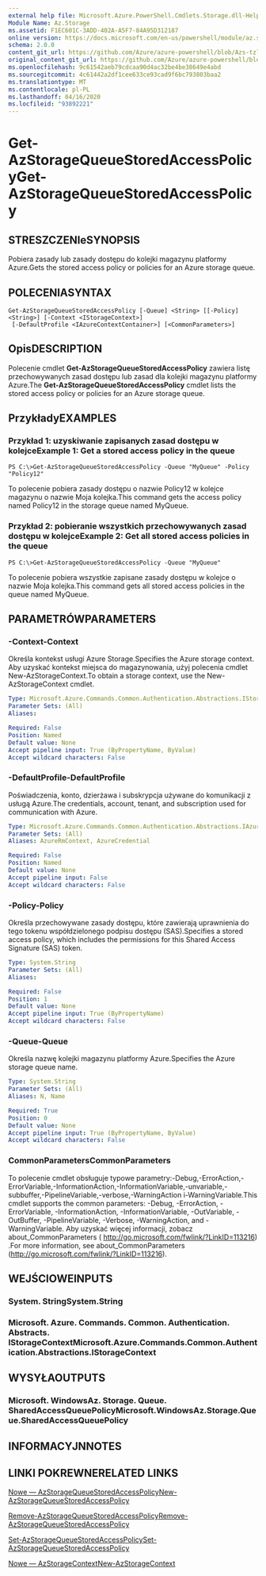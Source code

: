```yaml
---
external help file: Microsoft.Azure.PowerShell.Cmdlets.Storage.dll-Help.xml
Module Name: Az.Storage
ms.assetid: F1EC601C-3ADD-402A-A5F7-84A95D312187
online version: https://docs.microsoft.com/en-us/powershell/module/az.storage/get-azstoragequeuestoredaccesspolicy
schema: 2.0.0
content_git_url: https://github.com/Azure/azure-powershell/blob/Azs-tzl/src/Storage/Storage.Management/help/Get-AzStorageQueueStoredAccessPolicy.md
original_content_git_url: https://github.com/Azure/azure-powershell/blob/Azs-tzl/src/Storage/Storage.Management/help/Get-AzStorageQueueStoredAccessPolicy.md
ms.openlocfilehash: 9c61542aeb79cdcaa90d4ac32be4be38649e4abd
ms.sourcegitcommit: 4c61442a2df1cee633ce93cad9f6bc793803baa2
ms.translationtype: MT
ms.contentlocale: pl-PL
ms.lasthandoff: 04/16/2020
ms.locfileid: "93892221"
---
```

# <span data-ttu-id="06a48-101">Get-AzStorageQueueStoredAccessPolicy</span><span class="sxs-lookup"><span data-stu-id="06a48-101">Get-AzStorageQueueStoredAccessPolicy</span></span>

## <span data-ttu-id="06a48-102">STRESZCZENIe</span><span class="sxs-lookup"><span data-stu-id="06a48-102">SYNOPSIS</span></span>
<span data-ttu-id="06a48-103">Pobiera zasady lub zasady dostępu do kolejki magazynu platformy Azure.</span><span class="sxs-lookup"><span data-stu-id="06a48-103">Gets the stored access policy or policies for an Azure storage queue.</span></span>

## <span data-ttu-id="06a48-104">POLECENIA</span><span class="sxs-lookup"><span data-stu-id="06a48-104">SYNTAX</span></span>

```
Get-AzStorageQueueStoredAccessPolicy [-Queue] <String> [[-Policy] <String>] [-Context <IStorageContext>]
 [-DefaultProfile <IAzureContextContainer>] [<CommonParameters>]
```

## <span data-ttu-id="06a48-105">Opis</span><span class="sxs-lookup"><span data-stu-id="06a48-105">DESCRIPTION</span></span>
<span data-ttu-id="06a48-106">Polecenie cmdlet **Get-AzStorageQueueStoredAccessPolicy** zawiera listę przechowywanych zasad dostępu lub zasad dla kolejki magazynu platformy Azure.</span><span class="sxs-lookup"><span data-stu-id="06a48-106">The **Get-AzStorageQueueStoredAccessPolicy** cmdlet lists the stored access policy or policies for an Azure storage queue.</span></span>

## <span data-ttu-id="06a48-107">Przykłady</span><span class="sxs-lookup"><span data-stu-id="06a48-107">EXAMPLES</span></span>

### <span data-ttu-id="06a48-108">Przykład 1: uzyskiwanie zapisanych zasad dostępu w kolejce</span><span class="sxs-lookup"><span data-stu-id="06a48-108">Example 1: Get a stored access policy in the queue</span></span>
```
PS C:\>Get-AzStorageQueueStoredAccessPolicy -Queue "MyQueue" -Policy "Policy12"
```

<span data-ttu-id="06a48-109">To polecenie pobiera zasady dostępu o nazwie Policy12 w kolejce magazynu o nazwie Moja kolejka.</span><span class="sxs-lookup"><span data-stu-id="06a48-109">This command gets the access policy named Policy12 in the storage queue named MyQueue.</span></span>

### <span data-ttu-id="06a48-110">Przykład 2: pobieranie wszystkich przechowywanych zasad dostępu w kolejce</span><span class="sxs-lookup"><span data-stu-id="06a48-110">Example 2: Get all stored access policies in the queue</span></span>
```
PS C:\>Get-AzStorageQueueStoredAccessPolicy -Queue "MyQueue"
```

<span data-ttu-id="06a48-111">To polecenie pobiera wszystkie zapisane zasady dostępu w kolejce o nazwie Moja kolejka.</span><span class="sxs-lookup"><span data-stu-id="06a48-111">This command gets all stored access policies in the queue named MyQueue.</span></span>

## <span data-ttu-id="06a48-112">PARAMETRÓW</span><span class="sxs-lookup"><span data-stu-id="06a48-112">PARAMETERS</span></span>

### <span data-ttu-id="06a48-113">-Context</span><span class="sxs-lookup"><span data-stu-id="06a48-113">-Context</span></span>
<span data-ttu-id="06a48-114">Określa kontekst usługi Azure Storage.</span><span class="sxs-lookup"><span data-stu-id="06a48-114">Specifies the Azure storage context.</span></span>
<span data-ttu-id="06a48-115">Aby uzyskać kontekst miejsca do magazynowania, użyj polecenia cmdlet New-AzStorageContext.</span><span class="sxs-lookup"><span data-stu-id="06a48-115">To obtain a storage context, use the New-AzStorageContext cmdlet.</span></span>

```yaml
Type: Microsoft.Azure.Commands.Common.Authentication.Abstractions.IStorageContext
Parameter Sets: (All)
Aliases:

Required: False
Position: Named
Default value: None
Accept pipeline input: True (ByPropertyName, ByValue)
Accept wildcard characters: False
```

### <span data-ttu-id="06a48-116">-DefaultProfile</span><span class="sxs-lookup"><span data-stu-id="06a48-116">-DefaultProfile</span></span>
<span data-ttu-id="06a48-117">Poświadczenia, konto, dzierżawa i subskrypcja używane do komunikacji z usługą Azure.</span><span class="sxs-lookup"><span data-stu-id="06a48-117">The credentials, account, tenant, and subscription used for communication with Azure.</span></span>

```yaml
Type: Microsoft.Azure.Commands.Common.Authentication.Abstractions.IAzureContextContainer
Parameter Sets: (All)
Aliases: AzureRmContext, AzureCredential

Required: False
Position: Named
Default value: None
Accept pipeline input: False
Accept wildcard characters: False
```

### <span data-ttu-id="06a48-118">-Policy</span><span class="sxs-lookup"><span data-stu-id="06a48-118">-Policy</span></span>
<span data-ttu-id="06a48-119">Określa przechowywane zasady dostępu, które zawierają uprawnienia do tego tokenu współdzielonego podpisu dostępu (SAS).</span><span class="sxs-lookup"><span data-stu-id="06a48-119">Specifies a stored access policy, which includes the permissions for this Shared Access Signature (SAS) token.</span></span>

```yaml
Type: System.String
Parameter Sets: (All)
Aliases:

Required: False
Position: 1
Default value: None
Accept pipeline input: True (ByPropertyName)
Accept wildcard characters: False
```

### <span data-ttu-id="06a48-120">-Queue</span><span class="sxs-lookup"><span data-stu-id="06a48-120">-Queue</span></span>
<span data-ttu-id="06a48-121">Określa nazwę kolejki magazynu platformy Azure.</span><span class="sxs-lookup"><span data-stu-id="06a48-121">Specifies the Azure storage queue name.</span></span>

```yaml
Type: System.String
Parameter Sets: (All)
Aliases: N, Name

Required: True
Position: 0
Default value: None
Accept pipeline input: True (ByPropertyName, ByValue)
Accept wildcard characters: False
```

### <span data-ttu-id="06a48-122">CommonParameters</span><span class="sxs-lookup"><span data-stu-id="06a48-122">CommonParameters</span></span>
<span data-ttu-id="06a48-123">To polecenie cmdlet obsługuje typowe parametry:-Debug,-ErrorAction,-ErrorVariable,-InformationAction,-InformationVariable,-unvariable,-subbuffer,-PipelineVariable,-verbose,-WarningAction i-WarningVariable.</span><span class="sxs-lookup"><span data-stu-id="06a48-123">This cmdlet supports the common parameters: -Debug, -ErrorAction, -ErrorVariable, -InformationAction, -InformationVariable, -OutVariable, -OutBuffer, -PipelineVariable, -Verbose, -WarningAction, and -WarningVariable.</span></span> <span data-ttu-id="06a48-124">Aby uzyskać więcej informacji, zobacz about_CommonParameters ( http://go.microsoft.com/fwlink/?LinkID=113216) .</span><span class="sxs-lookup"><span data-stu-id="06a48-124">For more information, see about_CommonParameters (http://go.microsoft.com/fwlink/?LinkID=113216).</span></span>

## <span data-ttu-id="06a48-125">WEJŚCIOWE</span><span class="sxs-lookup"><span data-stu-id="06a48-125">INPUTS</span></span>

### <span data-ttu-id="06a48-126">System. String</span><span class="sxs-lookup"><span data-stu-id="06a48-126">System.String</span></span>

### <span data-ttu-id="06a48-127">Microsoft. Azure. Commands. Common. Authentication. Abstracts. IStorageContext</span><span class="sxs-lookup"><span data-stu-id="06a48-127">Microsoft.Azure.Commands.Common.Authentication.Abstractions.IStorageContext</span></span>

## <span data-ttu-id="06a48-128">WYSYŁA</span><span class="sxs-lookup"><span data-stu-id="06a48-128">OUTPUTS</span></span>

### <span data-ttu-id="06a48-129">Microsoft. WindowsAz. Storage. Queue. SharedAccessQueuePolicy</span><span class="sxs-lookup"><span data-stu-id="06a48-129">Microsoft.WindowsAz.Storage.Queue.SharedAccessQueuePolicy</span></span>

## <span data-ttu-id="06a48-130">INFORMACYJN</span><span class="sxs-lookup"><span data-stu-id="06a48-130">NOTES</span></span>

## <span data-ttu-id="06a48-131">LINKI POKREWNE</span><span class="sxs-lookup"><span data-stu-id="06a48-131">RELATED LINKS</span></span>

[<span data-ttu-id="06a48-132">Nowe — AzStorageQueueStoredAccessPolicy</span><span class="sxs-lookup"><span data-stu-id="06a48-132">New-AzStorageQueueStoredAccessPolicy</span></span>](./New-AzStorageQueueStoredAccessPolicy.md)

[<span data-ttu-id="06a48-133">Remove-AzStorageQueueStoredAccessPolicy</span><span class="sxs-lookup"><span data-stu-id="06a48-133">Remove-AzStorageQueueStoredAccessPolicy</span></span>](./Remove-AzStorageQueueStoredAccessPolicy.md)

[<span data-ttu-id="06a48-134">Set-AzStorageQueueStoredAccessPolicy</span><span class="sxs-lookup"><span data-stu-id="06a48-134">Set-AzStorageQueueStoredAccessPolicy</span></span>](./Set-AzStorageQueueStoredAccessPolicy.md)

[<span data-ttu-id="06a48-135">Nowe — AzStorageContext</span><span class="sxs-lookup"><span data-stu-id="06a48-135">New-AzStorageContext</span></span>](./New-AzStorageContext.md)


